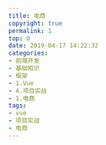```yaml
---
title: 电商
copyright: true
permalink: 1
top: 0
date: 2019-04-17 14:22:32
categories:
- 前端开发
- 基础知识
- 框架
- 1.Vue
- 4.项目实战
- 1.电商
tags:
- vue
- 项目实战
- 电商
---
```

